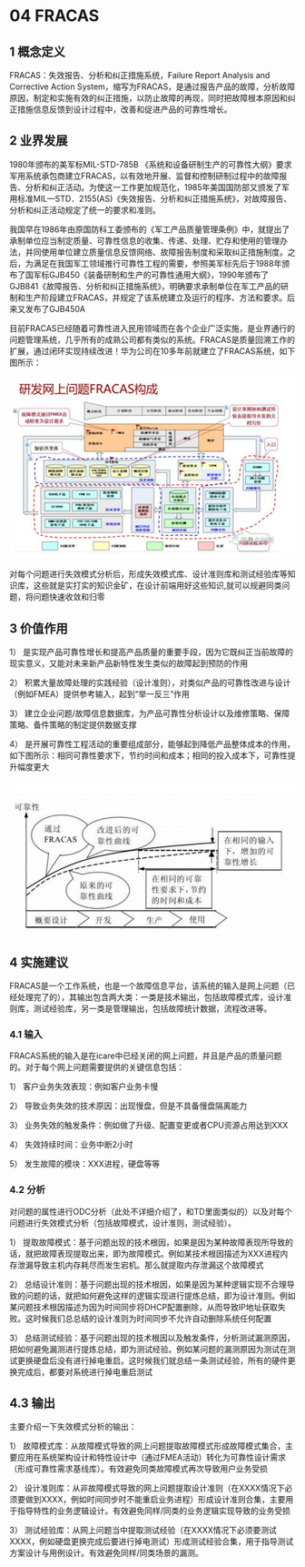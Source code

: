 # 04 FRACAS

## 1 概念定义
FRACAS：失效报告、分析和纠正措施系统，Failure Report Analysis and Corrective Action System，缩写为FRACAS，是通过报告产品的故障，分析故障原因，制定和实施有效的纠正措施，以防止故障的再现，同时把故障根本原因和纠正措施信息反馈到设计过程中，改善和促进产品的可靠性增长。

## 2 业界发展
1980年颁布的美军标MIL-STD-785B 《系统和设备研制生产的可靠性大纲》要求军用系统承包商建立FRACAS，以有效地开展、监督和控制研制过程中的故障报告、分析和纠正活动。为使这一工作更加规范化，1985年美国国防部又颁发了军用标准MIL—STD．2155(AS)《失效报告、分析和纠正措施系统》，对故障报告、分析和纠正活动规定了统一的要求和准则。

我国早在1986年由原国防科工委颁布的《军工产品质量管理条例》中，就提出了承制单位应当制定质量、可靠性信息的收集、传递、处理、贮存和使用的管理办法，并同使用单位建立质量信息反馈网络、故障报告制度和采取纠正措施制度。之后，为满足在我国军工领域推行可靠性工程的需要，参照美军标先后于1988年颁布了国军标GJB450《装备研制和生产的可靠性通用大纲》，1990年颁布了GJB841《故障报告、分析和纠正措施系统》，明确要求承制单位在军工产品的研制和生产阶段建立FRACAS，并规定了该系统建立及运行的程序、方法和要求。后来又发布了GJB450A

目前FRACAS已经随着可靠性进入民用领域而在各个企业广泛实施，是业界通行的问题管理系统，几乎所有的成熟公司都有类似的系统。FRACAS是质量回溯工作的扩展，通过闭环实现持续改进！华为公司在10多年前就建立了FRACAS系统，如下图所示：

![研发网上问题FRACAS构成](./研发网上问题FRACAS构成.png)

对每个问题进行失效模式分析后，形成失效模式库、设计准则库和测试经验库等知识库，这些就是实打实的知识金矿，在设计前端用好这些知识,就可以规避同类问题，将问题快速收敛和归零

## 3 价值作用
1） 是实现产品可靠性增长和提高产品质量的重要手段，因为它既纠正当前故障的现实意义，又能对未来新产品新特性发生类似的故障起到预防的作用

2） 积累大量故障处理的实践经验（设计准则），对类似产品的可靠性改进与设计（例如FMEA）提供参考输入，起到“举一反三”作用

3） 建立企业问题/故障信息数据库，为产品可靠性分析设计以及维修策略、保障策略、备件策略的制定提供数据支撑

4） 是开展可靠性工程活动的重要组成部分，能够起到降低产品整体成本的作用，如下图所示：相同可靠性要求下，节约时间和成本；相同的投入成本下，可靠性提升幅度更大

![FRACAS价值作用](./FRACAS价值作用.png)

## 4 实施建议
FRACAS是一个工作系统，也是一个故障信息平台，该系统的输入是网上问题（已经处理完了的），其输出包含两大类：一类是技术输出，包括故障模式库，设计准则库，测试经验库，另一类是管理输出，包括故障统计数据，流程改进等。

### 4.1 输入

FRACAS系统的输入是在icare中已经关闭的网上问题，并且是产品的质量问题的。对于每个网上问题需要提供的关键信息包括：

1） 客户业务失效表现：例如客户业务卡慢

2） 导致业务失效的技术原因：出现慢盘，但是不具备慢盘隔离能力

3） 业务失效的触发条件：例如做了升级、配置变更或者CPU资源占用达到XXX

4） 失效持续时间：业务中断2小时

5） 发生故障的模块：XXX进程，硬盘等等

### 4.2 分析

对问题的属性进行ODC分析（此处不详细介绍了，和TD里面类似的）以及对每个问题进行失效模式分析（包括故障模式，设计准则，测试经验）。

1） 提取故障模式：基于问题出现的技术根因，如果是因为某种故障表现所导致的话，就把故障表现提取出来，即为故障模式。例如某技术根因描述为XXX进程内存泄漏导致主机内存耗尽而发生宕机。那么就提取内存泄漏这个故障模式

2） 总结设计准则：基于问题出现的技术根因，如果是因为某种逻辑实现不合理导致的问题的话，就把如何避免这样的逻辑实现进行提炼总结，即为设计准则。例如某问题技术根因描述为因为时间同步将DHCP配置删除，从而导致IP地址获取失败。这时候我们总总结的设计准则为时间同步不允许自动删除系统任何配置

3） 总结测试经验：基于问题出现的技术根因以及触发条件，分析测试漏测原因，把如何避免漏测进行提炼总结，即为测试经验。例如某问题的漏测原因为测试在测试更换硬盘后没有进行掉电重启。这时候我们就总结一条测试经验，所有的硬件更换完成后，都要对系统进行掉电重启测试

## 4.3 输出

主要介绍一下失效模式分析的输出：

1） 故障模式库：从故障模式导致的网上问题提取故障模式形成故障模式集合，主要应用在系统架构设计和特性设计中（通过FMEA活动）转化为可靠性设计需求（形成可靠性需求基线库）。有效避免同类故障模式再次导致用户业务受损

2） 设计准则库：从非故障模式导致的网上问题提取设计准则（在XXXX情况下必须要做到XXXX，例如时间同步时不能重启业务进程）形成设计准则合集，主要用于指导特性的业务逻辑设计。有效避免同样/同类的业务逻辑实现导致的业务受损

3） 测试经验库：从网上问题当中提取测试经验（在XXXX情况下必须要测试XXXX，例如硬盘更换完成后要进行掉电测试）形成测试经验合集，用于指导测试方案设计与用例设计。有效避免同样/同类场景的漏测。